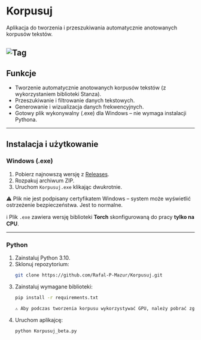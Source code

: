 # Korpusuj

Aplikacja do tworzenia i przeszukiwania automatycznie anotowanych korpusów tekstów.

![Tag](https://img.shields.io/github/v/tag/Rafal-P-Mazur/Korpusuj)
---

## Funkcje
- Tworzenie automatycznie anotowanych korpusów tekstów (z wykorzystaniem biblioteki Stanza).
- Przeszukiwanie i filtrowanie danych tekstowych.
- Generowanie i wizualizacja danych frekwencyjnych.
- Gotowy plik wykonywalny (.exe) dla Windows – nie wymaga instalacji Pythona.

---

## Instalacja i użytkowanie

### Windows (.exe)
1. Pobierz najnowszą wersję z [Releases](https://github.com/Rafal-P-Mazur/Korpusuj/releases).
2. Rozpakuj archiwum ZIP.
3. Uruchom `Korpusuj.exe` klikając dwukrotnie.

⚠️ Plik nie jest podpisany certyfikatem Windows – system może wyświetlić ostrzeżenie bezpieczeństwa. Jest to normalne.

ℹ️ Plik `.exe` zawiera wersję biblioteki **Torch** skonfigurowaną do pracy **tylko na CPU**.  

---

### Python
1. Zainstaluj Python 3.10.
2. Sklonuj repozytorium:
   ```bash
   git clone https://github.com/Rafal-P-Mazur/Korpusuj.git
3. Zainstaluj wymagane biblioteki:
   ```bash
   pip install -r requirements.txt

   ⚠️ Aby podczas tworzenia korpusu wykorzystywać GPU, należy pobrać zgodną z kartą graficzną wersję Torch

4. Uruchom aplikajcę:
   ```bash
   python Korpusuj_beta.py

